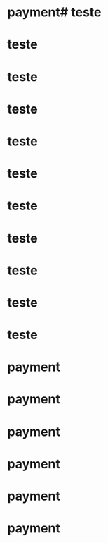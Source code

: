 # payment# teste
# teste
# teste
# teste
# teste
# teste
# teste
# teste
# teste
# teste
# teste
# payment
# payment
# payment
# payment
# payment
# payment
